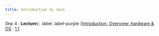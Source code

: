 ```yaml
---
title: Introduction to Java
---
```


Sep 4
: **Lecture**{: .label .label-purple }[Introduction, Overview: hardware & OS](#)
  : [1.1](#)
